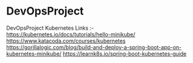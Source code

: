 # DevOpsProject
DevOpsProject
Kubernetes Links :- 
https://kubernetes.io/docs/tutorials/hello-minikube/
https://www.katacoda.com/courses/kubernetes
https://gorillalogic.com/blog/build-and-deploy-a-spring-boot-app-on-kubernetes-minikube/
https://learnk8s.io/spring-boot-kubernetes-guide
